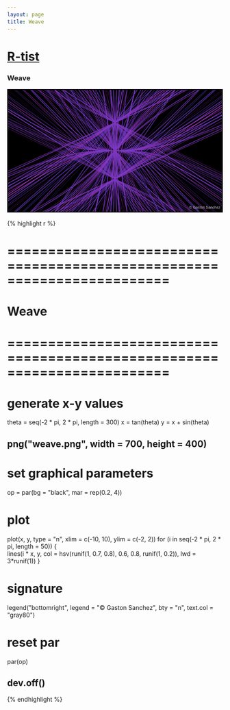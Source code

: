 ```yaml
---
layout: page
title: Weave
---
```


# [R-tist](/work/rtist)

### Weave
![](/images/rtist/weave.png)

{% highlight r %}
# ========================================================================
# Weave
# ========================================================================
# generate x-y values
theta = seq(-2 * pi, 2 * pi, length = 300)
x = tan(theta)
y = x + sin(theta) 


## png("weave.png", width = 700, height = 400)
# set graphical parameters
op = par(bg = "black", mar = rep(0.2, 4))
# plot
plot(x, y, type = "n", xlim = c(-10, 10), ylim = c(-2, 2))
for (i in seq(-2 * pi, 2 * pi, length = 50))
{  
  lines(i * x, y, col = hsv(runif(1, 0.7, 0.8), 0.6, 0.8, runif(1, 0.2)), 
        lwd = 3*runif(1))
}
# signature
legend("bottomright", legend = "© Gaston Sanchez", bty = "n", 
       text.col = "gray80")
# reset par
par(op)
## dev.off()
{% endhighlight %}
